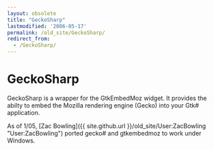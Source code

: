 ```yaml
---
layout: obsolete
title: "GeckoSharp"
lastmodified: '2006-05-17'
permalink: /old_site/GeckoSharp/
redirect_from:
  - /GeckoSharp/
---
```


GeckoSharp
==========

GeckoSharp is a wrapper for the GtkEmbedMoz widget. It provides the abilty to embed the Mozilla rendering engine (Gecko) into your Gtk\# application.

As of 1/05, [Zac Bowling]({{ site.github.url }}/old_site/User:ZacBowling "User:ZacBowling") ported gecko\# and gtkembedmoz to work under Windows.

